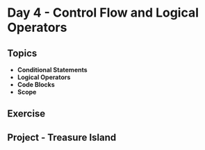 # Day 4 - Control Flow and Logical Operators

## Topics
- **Conditional Statements**
- **Logical Operators**
- **Code Blocks**
- **Scope**

## Exercise

## Project - Treasure Island

